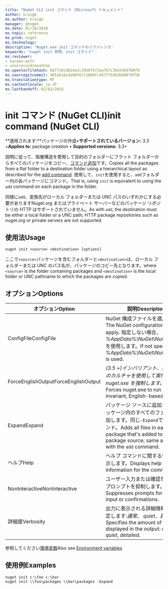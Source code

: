 ```yaml
---
title: "NuGet CLI init コマンド |Microsoft ドキュメント"
author: kraigb
ms.author: kraigb
manager: ghogen
ms.date: 01/18/2018
ms.topic: reference
ms.prod: nuget
ms.technology: 
description: "Nuget.exe init コマンドのリファレンス"
keywords: "nuget init 参照、init コマンド"
ms.reviewer:
- karann-msft
- unniravindranathan
ms.openlocfilehash: 6d7710cd024e2c2956fb73aa767c3be55b9fb0f9
ms.sourcegitcommit: 4651b16a3a08f6711669fc4577f5d63b600f8f58
ms.translationtype: MT
ms.contentlocale: ja-JP
ms.lasthandoff: 02/02/2018
---
```

# <a name="init-command-nuget-cli"></a><span data-ttu-id="a24b3-104">init コマンド (NuGet CLI)</span><span class="sxs-lookup"><span data-stu-id="a24b3-104">init command (NuGet CLI)</span></span>

<span data-ttu-id="a24b3-105">**適用されます:**パッケージの作成&bullet;**サポートされているバージョン:** 3.3 +</span><span class="sxs-lookup"><span data-stu-id="a24b3-105">**Applies to:** package creation &bullet; **Supported versions:** 3.3+</span></span>

<span data-ttu-id="a24b3-106">説明に従って、階層構造を使用して目的のフォルダーにフラット フォルダーからすべてのパッケージをコピー、[コマンド追加](cli-ref-add.md)です。</span><span class="sxs-lookup"><span data-stu-id="a24b3-106">Copies all the packages from a flat folder to a destination folder using a hierarchical layout as described for the [add command](cli-ref-add.md).</span></span> <span data-ttu-id="a24b3-107">使用して、`init`を使用すると、`add`フォルダー内の各パッケージにコマンド。</span><span class="sxs-lookup"><span data-stu-id="a24b3-107">That is, using `init` is equivalent to using the `add` command on each package in the folder.</span></span>

<span data-ttu-id="a24b3-108">同様に`add`、変換先がローカル フォルダーまたは UNC パスのいずれかにする必要がありますNuget.org またはプライベート サーバーなどのパッケージ リポジトリの HTTP はサポートされていません。</span><span class="sxs-lookup"><span data-stu-id="a24b3-108">As with `add`, the destination must be either a local folder or a UNC path; HTTP package repositories such as nuget.org or private servers are not supported.</span></span>

## <a name="usage"></a><span data-ttu-id="a24b3-109">使用法</span><span class="sxs-lookup"><span data-stu-id="a24b3-109">Usage</span></span>

```cli
nuget init <source> <destination> [options]
```

<span data-ttu-id="a24b3-110">ここで`<source>`パッケージを含むフォルダーと`<destination>`は、ローカル フォルダーまたは UNC のパス名が、パッケージのコピー先となります。</span><span class="sxs-lookup"><span data-stu-id="a24b3-110">where `<source>` is the folder containing packages and `<destination>` is the local folder or UNC pathname to which the packages are copied.</span></span>

## <a name="options"></a><span data-ttu-id="a24b3-111">オプション</span><span class="sxs-lookup"><span data-stu-id="a24b3-111">Options</span></span>

| <span data-ttu-id="a24b3-112">オプション</span><span class="sxs-lookup"><span data-stu-id="a24b3-112">Option</span></span> | <span data-ttu-id="a24b3-113">説明</span><span class="sxs-lookup"><span data-stu-id="a24b3-113">Description</span></span> |
| --- | --- |
| <span data-ttu-id="a24b3-114">ConfigFile</span><span class="sxs-lookup"><span data-stu-id="a24b3-114">ConfigFile</span></span> | <span data-ttu-id="a24b3-115">NuGet 構成ファイルを適用します。</span><span class="sxs-lookup"><span data-stu-id="a24b3-115">The NuGet configuration file to apply.</span></span> <span data-ttu-id="a24b3-116">指定しない場合、 *%AppData%\NuGet\NuGet.Config*を使用します。</span><span class="sxs-lookup"><span data-stu-id="a24b3-116">If not specified, *%AppData%\NuGet\NuGet.Config* is used.</span></span> |
| <span data-ttu-id="a24b3-117">ForceEnglishOutput</span><span class="sxs-lookup"><span data-stu-id="a24b3-117">ForceEnglishOutput</span></span> | <span data-ttu-id="a24b3-118">*(3.5 +)*インバリアント、英語ベースのカルチャを使用して実行する nuget.exe を強制します。</span><span class="sxs-lookup"><span data-stu-id="a24b3-118">*(3.5+)* Forces nuget.exe to run using an invariant, English-based culture.</span></span> |
| <span data-ttu-id="a24b3-119">Expand</span><span class="sxs-lookup"><span data-stu-id="a24b3-119">Expand</span></span> | <span data-ttu-id="a24b3-120">パッケージ ソースに追加される各パッケージ内のすべてのファイルを追加します。同じ`-Expand`で、`add`コマンド。</span><span class="sxs-lookup"><span data-stu-id="a24b3-120">Adds all files in each package that's added to the package source; same as `-Expand` with the `add` command.</span></span> |
| <span data-ttu-id="a24b3-121">ヘルプ</span><span class="sxs-lookup"><span data-stu-id="a24b3-121">Help</span></span> | <span data-ttu-id="a24b3-122">ヘルプ コマンドに関する情報を表示します。</span><span class="sxs-lookup"><span data-stu-id="a24b3-122">Displays help information for the command.</span></span> |
| <span data-ttu-id="a24b3-123">NonInteractive</span><span class="sxs-lookup"><span data-stu-id="a24b3-123">NonInteractive</span></span> | <span data-ttu-id="a24b3-124">ユーザー入力または確認を要求するプロンプトを抑制します。</span><span class="sxs-lookup"><span data-stu-id="a24b3-124">Suppresses prompts for user input or confirmations.</span></span> |
| <span data-ttu-id="a24b3-125">詳細度</span><span class="sxs-lookup"><span data-stu-id="a24b3-125">Verbosity</span></span> | <span data-ttu-id="a24b3-126">出力に表示される詳細情報の量を指定します:*通常*、 *quiet*、*詳細*です。</span><span class="sxs-lookup"><span data-stu-id="a24b3-126">Specifies the amount of detail displayed in the output: *normal*, *quiet*, *detailed*.</span></span> |

<span data-ttu-id="a24b3-127">参照してください[環境変数](cli-ref-environment-variables.md)</span><span class="sxs-lookup"><span data-stu-id="a24b3-127">Also see [Environment variables](cli-ref-environment-variables.md)</span></span>

## <a name="examples"></a><span data-ttu-id="a24b3-128">使用例</span><span class="sxs-lookup"><span data-stu-id="a24b3-128">Examples</span></span>

```cli
nuget init c:\foo c:\bar
nuget init \\foo\packages \\bar\packages -Expand
```
